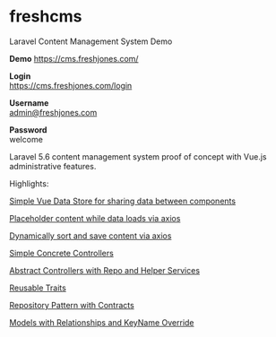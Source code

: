 # freshcms
Laravel Content Management System Demo

**Demo** 
https://cms.freshjones.com/


**Login**  
https://cms.freshjones.com/login

**Username**  
admin@freshjones.com

**Password**  
welcome


Laravel 5.6 content management system proof of concept with Vue.js administrative features.

Highlights:

[Simple Vue Data Store for sharing data between components](https://github.com/freshjones/freshcms/blob/18bc721e5f7e778d2283012fda315bf1f2164cbe/resources/assets/js/app.js#L5)

[Placeholder content while data loads via axios](https://github.com/freshjones/freshcms/blob/18bc721e5f7e778d2283012fda315bf1f2164cbe/resources/assets/js/components/sections/SectionsComponent.vue#L3)

[Dynamically sort and save content via axios](https://github.com/freshjones/freshcms/blob/18bc721e5f7e778d2283012fda315bf1f2164cbe/resources/assets/js/components/sections/SectionsComponent.vue#L66)

[Simple Concrete Controllers](https://github.com/freshjones/freshcms/blob/4a94f9e4fb9114a83c6767884de3e0c1619c1d80/app/Http/Controllers/Content/BillboardController.php#L12)

[Abstract Controllers with Repo and Helper Services](https://github.com/freshjones/freshcms/blob/bf27c519b25b6b870614ac8d855d0c7ddd9c23d4/app/Http/Controllers/Content/BaseContentController.php#L14)

[Reusable Traits](https://github.com/freshjones/freshcms/blob/d999f4b811b61848d5a5a75e15ada0caf8f50d7d/app/Traits/RendersPageView.php#L7)

[Repository Pattern with Contracts](https://github.com/freshjones/freshcms/blob/8d0fa2987c92f554004ffbf8e176a0ff72f71f92/app/Repositories/Contracts/PageRepositoryInterface.php#L4)

[Models with Relationships and KeyName Override](https://github.com/freshjones/freshcms/blob/b9d0627cd2560ed322f0cfe70fb75068b5e12866/app/Page.php#L5)



